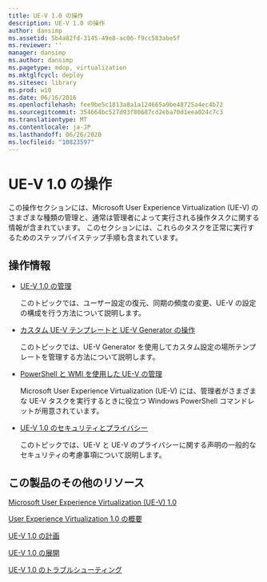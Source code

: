 ```yaml
---
title: UE-V 1.0 の操作
description: UE-V 1.0 の操作
author: dansimp
ms.assetid: 5b4a82fd-3145-49e8-ac06-f9cc583abe5f
ms.reviewer: ''
manager: dansimp
ms.author: dansimp
ms.pagetype: mdop, virtualization
ms.mktglfcycl: deploy
ms.sitesec: library
ms.prod: w10
ms.date: 06/16/2016
ms.openlocfilehash: fee9be5c1813a8a1a124665a9be48725a4ec4b72
ms.sourcegitcommit: 354664bc527d93f80687cd2eba70d1eea024c7c3
ms.translationtype: MT
ms.contentlocale: ja-JP
ms.lasthandoff: 06/26/2020
ms.locfileid: "10823597"
---
```

# UE-V 1.0 の操作


この操作セクションには、Microsoft User Experience Virtualization (UE-V) のさまざまな種類の管理と、通常は管理者によって実行される操作タスクに関する情報が含まれています。 このセクションには、これらのタスクを正常に実行するためのステップバイステップ手順も含まれています。

## 操作情報


-   [UE-V 1.0 の管理](administering-ue-v-10.md)

    このトピックでは、ユーザー設定の復元、同期の頻度の変更、UE-V の設定の構成を行う方法について説明します。

-   [カスタム UE-V テンプレートと UE-V Generator の操作](working-with-custom-ue-v-templates-and-the-ue-v-generator.md)

    このトピックでは、UE-V Generator を使用してカスタム設定の場所テンプレートを管理する方法について説明します。

-   [PowerShell と WMI を使用した UE-V の管理](administering-ue-v-with-powershell-and-wmi.md)

    Microsoft User Experience Virtualization (UE-V) には、管理者がさまざまな UE-V タスクを実行するときに役立つ Windows PowerShell コマンドレットが用意されています。

-   [UE-V 1.0 のセキュリティとプライバシー](security-and-privacy-for-ue-v-10.md)

    このトピックでは、UE-V と UE-V のプライバシーに関する声明の一般的なセキュリティの考慮事項について説明します。

## この製品のその他のリソース


[Microsoft User Experience Virtualization (UE-V) 1.0](index.md)

[User Experience Virtualization 1.0 の概要](getting-started-with-user-experience-virtualization-10.md)

[UE-V 1.0 の計画](planning-for-ue-v-10.md)

[UE-V 1.0 の展開](deploying-ue-v-10.md)

[UE-V 1.0 のトラブルシューティング](troubleshooting-ue-v-10.md)

 

 





